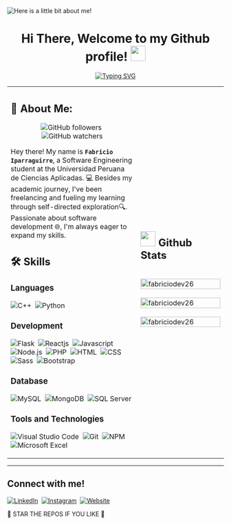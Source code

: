 <img src="https://media.licdn.com/dms/image/C4E16AQG6fiRaVk6R4Q/profile-displaybackgroundimage-shrink_350_1400/0/1592198028446?e=1710979200&v=beta&t=Xbj-d66GmzV5V90fVsKYg6hmDNCgWhDWL01ebcRxYio" alt="Here is a little bit about me!">

<h1 align="center"><b>Hi There, Welcome to my Github profile! </b><img src="https://media.giphy.com/media/hvRJCLFzcasrR4ia7z/giphy.gif" width="35"></h1>
<!--  -->
<p align="center">
  <a href="https://git.io/typing-svg"><img src="https://readme-typing-svg.demolab.com?font=Time+New+Roman&size=25&pause=1000&color=988BF7&background=FFFFFF00&center=true&random=false&width=600&height=100&lines=Student+of+Software+Engineering;Self-Front-End+Developer;Love+to+learn+new+stuffs..." alt="Typing SVG" /></a>
</p>

<table width="100%" >
  <tr>
  <td width="60%">
<div>
  <h2><b>💫 About Me:</b></h2>

<div align="center">
  
  ![GitHub followers](https://img.shields.io/github/followers/fabriciodev26)&nbsp;
  ![GitHub watchers](https://img.shields.io/github/watchers/fabriciodev26/gabodevcode)
  
</div>


<p>
  
Hey there! My name is **`Fabricio Iparraguirre`**, a Software Engineering student at the Universidad Peruana de Ciencias Aplicadas. 💻 Besides my academic journey, I've been freelancing and fueling my learning through self-directed exploration🔍. Passionate about software development 🌐,  I'm always eager to expand my skills.
</p>
</div>

  <div>
  <h2><b>🛠️ Skills</b></h2>
  
  ### Languages
  ![C++](https://img.shields.io/badge/-C++-05122A?style=flat&logo=C%2B%2B&logoColor=00599C)&nbsp;
  ![Python](https://img.shields.io/badge/-Python-05122A?style=flat&logo=python)
  
  ### Development
  ![Flask](https://img.shields.io/badge/Flask-000000?style=flat&logo=flask&logoColor=white)&nbsp;
  ![Reactjs](https://img.shields.io/badge/React-20232A?style=flat&logo=react&logoColor=61DAFB)&nbsp;
  ![Javascript](https://img.shields.io/badge/JavaScript-F7DF1E?style=flat&logo=javascript&logoColor=black)&nbsp;
  ![Node.js](https://img.shields.io/badge/Node.js-43853D?style=flat&logo=node.js&logoColor=white)&nbsp;
  ![PHP](https://img.shields.io/badge/PHP-777BB4?style=flat&logo=php&logoColor=white)&nbsp;
  ![HTML](https://img.shields.io/badge/HTML5-E34F26?style=flat&logo=html5&logoColor=white)&nbsp;
  ![CSS](https://img.shields.io/badge/CSS3-1572B6?style=flat&logo=css3&logoColor=white)&nbsp;
  ![Sass](https://img.shields.io/badge/Sass-CC6699?style=flat&logo=sass&logoColor=white)&nbsp;
  ![Bootstrap](https://img.shields.io/badge/Bootstrap-563D7C?style=flat&logo=bootstrap&logoColor=white)
  
  ### Database
  ![MySQL](https://img.shields.io/badge/MySQL-00000F?style=flat&logo=mysql&logoColor=white)&nbsp;
  ![MongoDB](https://img.shields.io/badge/MongoDB-47A248?style=flat&logo=mongodb&logoColor=white)&nbsp;
  ![SQL Server](https://img.shields.io/badge/SQL%20Server-CC2927?style=flat&logo=microsoft-sql-server&logoColor=white)
  
  ### Tools and Technologies
  ![Visual Studio Code](https://img.shields.io/badge/Visual%20Studio%20Code-007ACC?style=flat&logo=visual-studio-code&logoColor=white)&nbsp;
  ![Git](https://img.shields.io/badge/-Git-05122A?style=flat&logo=git)&nbsp;
  ![NPM](https://img.shields.io/badge/npm-CB3837?style=flat&logo=npm&logoColor=white)&nbsp;
  ![Microsoft Excel](https://img.shields.io/badge/Microsoft%20Excel-217346?style=flat&logo=microsoft-excel&logoColor=white)


  </div> 
</td>
<td>
  
<h2><img src="https://media.giphy.com/media/iY8CRBdQXODJSCERIr/giphy.gif" width="35"><b> Github Stats </b></h2>
<br>
  <img width="100%" src="https://github-readme-stats.vercel.app/api?username=fabriciodev26&show_icons=true&theme=tokyonight&locale=en" alt="fabriciodev26" />
  <br><br>
  <img width="100%" src="https://github-readme-stats.vercel.app/api/top-langs?username=fabriciodev26&show_icons=true&theme=tokyonight&locale=en&layout=compact" alt="fabriciodev26" />
  <br><br>
  <img width="100%" src="https://github-readme-streak-stats.herokuapp.com/?user=fabriciodev26&show_icons=true&theme=tokyonight&locale=en" alt="fabriciodev26"/>
  <br>
</td>
 </tr>
</table>

  <hr>

<h2><b>Connect with me!</b></h2>

[![LinkedIn](https://img.shields.io/badge/linkedin-%230077B5.svg?&style=for-the-badge&logo=linkedin&logoColor=white)](https://www.linkedin.com/in/fabricio-iparraguirre-quintero/)&nbsp;
[![Instagram](https://img.shields.io/badge/instagram-%23E4405F.svg?&style=for-the-badge&logo=instagram&logoColor=white)](https://www.instagram.com/fabriciodev26/)&nbsp;
[![Website](https://img.shields.io/badge/website-b580f5.svg?&style=for-the-badge&logo=google-chrome&logoColor=white)](https://fabriciodev26.com)

🌟 STAR THE REPOS IF YOU LIKE 🌟
<br>

